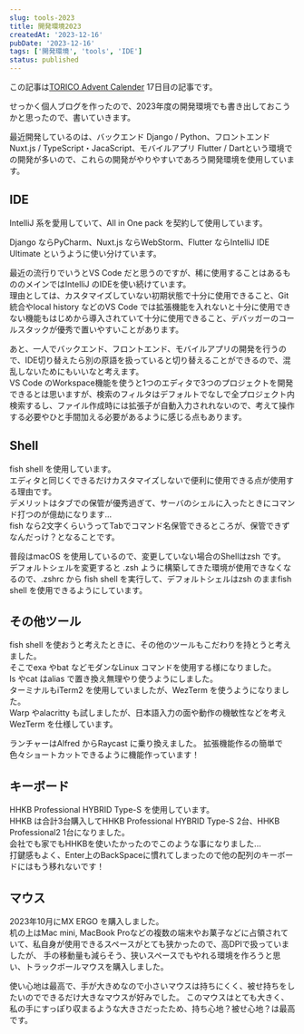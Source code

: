```yaml
---
slug: tools-2023
title: 開発環境2023
createdAt: '2023-12-16'
pubDate: '2023-12-16'
tags: ['開発環境', 'tools', 'IDE']
status: published
---
```


この記事は[TORICO Advent Calender](https://qiita.com) 17日目の記事です。

せっかく個人ブログを作ったので、2023年度の開発環境でも書き出しておこうかと思ったので、書いていきます。

最近開発しているのは、バックエンド Django / Python、フロントエンド Nuxt.js / TypeScript・JacaScript、モバイルアプリ Flutter / Dartという環境での開発が多いので、これらの開発がやりやすいであろう開発環境を使用しています。

## IDE

IntelliJ 系を愛用していて、All in One pack を契約して使用しています。

Django ならPyCharm、Nuxt.js ならWebStorm、Flutter ならIntelliJ IDE Ultimate というように使い分けています。

最近の流行りでいうとVS Code だと思うのですが、稀に使用することはあるもののメインではIntelliJ のIDEを使い続けています。  
理由としては、カスタマイズしていない初期状態で十分に使用できること、Git 統合やlocal history などのVS Code では拡張機能を入れないと十分に使用できない機能もはじめから導入されていて十分に使用できること、デバッガーのコールスタックが優秀で置いやすいことがあります。

あと、一人でバックエンド、フロントエンド、モバイルアプリの開発を行うので、IDE切り替えたら別の原語を扱っていると切り替えることができるので、混乱しないためにもいいなと考えます。  
VS Code のWorkspace機能を使うと1つのエディタで3つのプロジェクトを開発できるとは思いますが、検索のフィルタはデフォルトでなしで全プロジェクト内検索するし、ファイル作成時には拡張子が自動入力されれないので、考えて操作する必要やひと手間加える必要があるように感じる点もあります。

## Shell

fish shell を使用しています。  
エディタと同じくできるだけカスタマイズしないで便利に使用できる点が使用する理由です。  
デメリットはタブでの保管が優秀過ぎて、サーバのシェルに入ったときにコマンド打つのが億劫になります...  
fish なら2文字くらいうってTabでコマンド名保管できるところが、保管できずなんだっけ？となることです。

普段はmacOS を使用しているので、変更していない場合のShellはzsh です。  
デフォルトシェルを変更すると .zsh ように構築してきた環境が使用できなくなるので、.zshrc から fish shell を実行して、デフォルトシェルはzsh のままfish shell を使用できるようにしています。

## その他ツール

fish shell を使おうと考えたときに、その他のツールもこだわりを持とうと考えました。  
そこでexa やbat などモダンなLinux コマンドを使用する様になりました。  
ls やcat はalias で置き換え無理やり使うようにしました。  
ターミナルもiTerm2 を使用していましたが、WezTerm を使うようになりました。  
Warp やalacritty も試しましたが、日本語入力の面や動作の機敏性などを考えWezTerm を仕様しています。

ランチャーはAlfred からRaycast に乗り換えました。
拡張機能作るの簡単で色々ショートカットできるように機能作っています！

## キーボード

HHKB Professional HYBRID Type-S を使用しています。  
HHKB は合計3台購入してHHKB Professional HYBRID Type-S 2台、HHKB Professional2 1台になりました。  
会社でも家でもHHKBを使いたかったのでこのような事になりました...  
打鍵感もよく、Enter上のBackSpaceに慣れてしまったので他の配列のキーボードにはもう移れないです！

## マウス

2023年10月にMX ERGO を購入しました。  
机の上はMac mini, MacBook Proなどの複数の端末やお菓子などに占領されていて、私自身が使用できるスペースがとても狭かったので、高DPIで扱っていましたが、
手の移動量も減らそう、狭いスペースでもやれる環境を作ろうと思い、トラックボールマウスを購入しました。

使い心地は最高で、手が大きめなので小さいマウスは持ちにくく、被せ持ちをしたいのでできるだけ大きなマウスが好みでした。
このマウスはとても大きく、私の手にすっぽり収まるような大きさだったため、持ち心地？被せ心地？は最高です。
